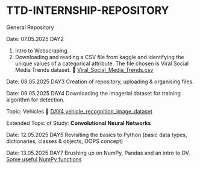 # TTD-INTERNSHIP-REPOSITORY
General Repository

Date: 07.05.2025 DAY2

1. Intro to Webscraping.
2. Downloading and reading a CSV file from kaggle and identifying the unique values of a categorical attribute. The file chosen is Viral Social Media Trends dataset.
🔗 [Viral_Social_Media_Trends.csv](https://github.com/Shruthi6630/TTD-INTERNSHIP-REPOSITORY/blob/b4a8e8821bfe2dc78465d9553ef34d056c5ce4a8/Viral_Social_Media_Trends.csv)

Date: 08.05.2025 DAY3
Creation of repository, uploading & organising files.

Date: 09.05.2025 DAY4
Downloading the imagerial dataset for training algorithm for detection.

Topic: Vehicles 🔗 [DAY4 vehicle_recognition_image_dataset](https://drive.google.com/drive/folders/1qe133ZHgCUvaaR3KYp1fWyb8ym2ihPaA?usp=sharing)

Extended Topic of Study: **Convolutional Neural Networks**

Date: 12.05.2025 DAY5
Revisiting the basics to Python (basic data types, dictionaries, classes & objects, OOPS concept)

Date: 13.05.2025 DAY7
Brushing up on NumPy, Pandas and an intro to DV. [Some useful NumPy functions](https://github.com/Shruthi6630/TTD-INTERNSHIP-REPOSITORY/blob/937328cfa48e7e137089f4fbba40a92dc103b610/DAY6%20NumPy%20Functions.pdf)
